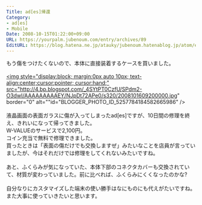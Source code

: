 ```yaml
---
Title: ad[es]帰還
Category:
- ad[es]
- Mobile
Date: 2008-10-15T01:22:00+09:00
URL: https://yourpalm.jubenoum.com/entry/archives/89
EditURL: https://blog.hatena.ne.jp/atauky/jubenoum.hatenablog.jp/atom/entry/6653458415120883777
---
```


もう傷をつけたくないので、本体に直接装着するケースを買いました。<br /><br /><a onblur="try {parent.deselectBloggerImageGracefully();} catch(e) {}" href="http://4.bp.blogspot.com/_4SYtPT0CzfU/SPdm2-O3dwI/AAAAAAAAAEY/NJpDt72APe0/s1600-h/2008101609200000.jpg"><img style="display:block; margin:0px auto 10px; text-align:center;cursor:pointer; cursor:hand;" src="http://4.bp.blogspot.com/_4SYtPT0CzfU/SPdm2-O3dwI/AAAAAAAAAEY/NJpDt72APe0/s320/2008101609200000.jpg" border="0" alt=""id="BLOGGER_PHOTO_ID_5257784184582665986" /></a><br /><br />液晶画面の表面ガラスに傷が入ってしまったad[es]ですが、10日間の修理を終え、きれいになって帰ってきました。<br />W-VALUEのサービスで2,100円。<br />コイン充当で無料で修理できました。<br />買ったときは「表面の傷だけでも交換しますぜ」みたいなことを店員が言っていましたが、今はそれだけでは修理をしてくれないみたいですね。<br /><br />あと、ふくらみが気になっていた、本体下部のコネクタカバーも交換されていて、材質が変わっていました。前に比べれば、ふくらみにくくなったのかな?<br /><br />自分なりにカスタマイズした端末の使い勝手はなにものにも代えがたいですね。<br />また大事に使っていきたいと思います。

